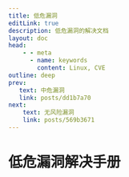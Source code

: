 ```yaml
---
title: 低危漏洞
editLink: true
description: 低危漏洞的解决文档
layout: doc
head:
    - - meta
      - name: keywords
        content: Linux, CVE
outline: deep
prev:
   text: 中危漏洞
   link: posts/dd1b7a70
next:
    text: 无风险漏洞
    link: posts/569b3671
---
```


# 低危漏洞解决手册